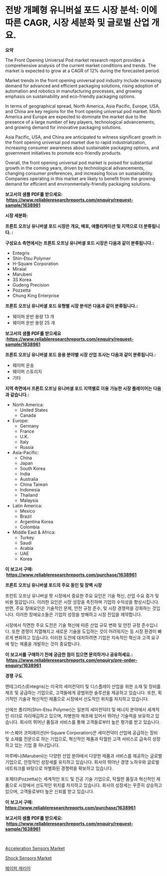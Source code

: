 <p><h1>전방 개폐형 유니버설 포드 시장 분석: 이에 따른 CAGR, 시장 세분화 및 글로벌 산업 개요.</h1></p><p><strong>요약</strong></p>
<p><p>The Front Opening Universal Pod market research report provides a comprehensive analysis of the current market conditions and trends. The market is expected to grow at a CAGR of 12% during the forecasted period. </p><p>Market trends in the front opening universal pod industry include increasing demand for advanced and efficient packaging solutions, rising adoption of automation and robotics in manufacturing processes, and growing emphasis on sustainability and eco-friendly packaging options. </p><p>In terms of geographical spread, North America, Asia Pacific, Europe, USA, and China are key regions for the front opening universal pod market. North America and Europe are expected to dominate the market due to the presence of a large number of key players, technological advancements, and growing demand for innovative packaging solutions. </p><p>Asia Pacific, USA, and China are anticipated to witness significant growth in the front opening universal pod market due to rapid industrialization, increasing consumer awareness about sustainable packaging options, and government initiatives to promote eco-friendly products.</p><p>Overall, the front opening universal pod market is poised for substantial growth in the coming years, driven by technological advancements, changing consumer preferences, and increasing focus on sustainability. Companies operating in this market are likely to benefit from the growing demand for efficient and environmentally-friendly packaging solutions.</p></p>
<p><strong>보고서의 샘플 PDF를 받으세요: &nbsp;<a href="https://www.reliableresearchreports.com/enquiry/request-sample/1638961">https://www.reliableresearchreports.com/enquiry/request-sample/1638961</a></strong></p>
<p><strong>시장 세분화:</strong></p>
<p><strong> 프론트 오프닝 유니버셜 포드 시장은 개요, 배포, 애플리케이션 및 지역으로 더 분류됩니다. :</strong></p>
<p><strong>구성요소 측면에서는 프론트 오프닝 유니버셜 포드 시장은 다음과 같이 분류됩니다.:</strong></p>
<p><ul><li>Entegris</li><li>Shin-Etsu Polymer</li><li>H-Square Corporation</li><li>Miraial</li><li>Marubeni</li><li>3S Korea</li><li>Gudeng Precision</li><li>Pozzetta</li><li>Chung King Enterprise</li></ul></p>
<p><strong> 프론트 오프닝 유니버셜 포드 유형별 시장 분석은 다음과 같이 분류됩니다.:</strong></p>
<p><ul><li>웨이퍼 운반 용량 13 개</li><li>웨이퍼 운반 용량 25 개</li></ul></p>
<p><strong>보고서의 샘플 PDF를 받으세요 :<a href="https://www.reliableresearchreports.com/enquiry/request-sample/1638961">https://www.reliableresearchreports.com/enquiry/request-sample/1638961</a></strong></p>
<p><strong> 프론트 오프닝 유니버셜 포드 응용 분야별 시장 산업 조사는 다음과 같이 분류됩니다.:</strong></p>
<p><ul><li>웨이퍼 운송</li><li>웨이퍼 스토리지</li><li>기타</li></ul></p>
<p><strong>지역 측면에서 프론트 오프닝 유니버셜 포드 지역별로 이용 가능한 시장 플레이어는 다음과 같습니다.:</strong></p>
<p><ul>
    <li>
        North America:
        <ul>
            <li>United States</li>
            <li>Canada</li>
        </ul>
    </li>
    <li>
        Europe:
        <ul>
            <li>Germany</li>
            <li>France</li>
            <li>U.K.</li>
            <li>Italy</li>
            <li>Russia</li>
        </ul>
    </li>
    <li>
        Asia-Pacific:
        <ul>
            <li>China</li>
            <li>Japan</li>
            <li>South Korea</li>
            <li>India</li>
            <li>Australia</li>
            <li>China Taiwan</li>
            <li>Indonesia</li>
            <li>Thailand</li>
            <li>Malaysia</li>
        </ul>
    </li>
    <li>
        Latin America:
        <ul>
            <li>Mexico</li>
            <li>Brazil</li>
            <li>Argentina Korea</li>
            <li>Colombia</li>
        </ul>
    </li>
    <li>
        Middle East & Africa:
        <ul>
            <li>Turkey</li>
            <li>Saudi</li>
            <li>Arabia</li>
            <li>UAE</li>
            <li>Korea</li>
        </ul>
    </li>
    </ul></p>
<p><strong>이 보고서 구매: &nbsp;<a href="https://www.reliableresearchreports.com/purchase/1638961">https://www.reliableresearchreports.com/purchase/1638961</a></strong></p>
<p><strong>프론트 오프닝 유니버셜 포드의 주요 동인 및 장벽 시장</strong></p>
<p><p>프런트 오프닝 유니버설 팟 시장에서 중요한 주요 요인은 기술 혁신, 산업 수요 증가 및 비용 절감입니다. 이러한 요인은 시장 성장을 촉진하며 기업의 수익성을 향상시킵니다. 반면, 주요 장애요인은 기술적인 문제, 안전 규정 준수, 및 시장 경쟁력을 강화하는 것입니다. 이러한 장애요소들은 기업의 성장을 방해하고 시장 진입을 제약합니다.</p><p>시장에서 직면한 주요 도전은 기술 혁신에 따른 산업 규모 변화 및 안전 규정 준수입니다. 또한 경쟁이 치열해지고 새로운 기술을 도입하는 것이 어려워지는 등 시장 환경이 빠르게 변화하고 있습니다. 이러한 도전에 대처하려면 기업은 지속적인 혁신과 고객 요구에 맞는 제품을 개발하는 것이 중요합니다.</p></p>
<p><strong>이 보고서를 구매하기 전에 궁금한 점이 있으면 문의하거나 공유하세요.: &nbsp;<a href="https://www.reliableresearchreports.com/enquiry/pre-order-enquiry/1638961">https://www.reliableresearchreports.com/enquiry/pre-order-enquiry/1638961</a></strong></p>
<p><strong>경쟁 구도</strong></p>
<p><p>엔테그리스(Entegris)는 미국의 세미컨덕터 및 디스플레이 산업을 위한 소재 및 장비를 제조 및 공급하는 기업으로, 고객들에게 광범위한 솔루션을 제공하고 있습니다. 또한, 획기적인 기술과 혁신적인 제품으로 시장에서 선도적인 위치를 차지하고 있습니다. </p><p>신에쓰 폴리머(Shin-Etsu Polymer)는 일본의 세미컨덕터 및 에너지 분야에서 세계적인 리더로 자리매김하고 있으며, 차병원자 제조에 있어서 뛰어난 기술력을 보유하고 있습니다. 회사의 뛰어난 품질과 서비스를 통해 고객들로부터 높은 평가를 받고 있습니다.</p><p>H-스퀘어 코퍼레이션(H-Square Corporation)은 세미컨덕터 산업에 공급하는 장비 및 소재를 전문으로 하는 기업으로, 혁신적인 제품과 탁월한 고객 서비스로 급속히 성장하고 있는 기업 중 하나입니다. </p><p>마루베니(Marubeni)는 다양한 산업 분야에서 다양한 제품과 서비스를 제공하는 글로벌 기업으로, 안정적인 성장세를 유지하고 있습니다. 회사의 뛰어난 경영 노하우와 글로벌 네트워크를 바탕으로 차별화된 경쟁력을 확보하고 있습니다.</p><p>포제타(Pozzetta)는 세계적인 포드 및 진공 기술 기업으로, 탁월한 품질과 혁신적인 제품으로 시장에서 선도적인 위치를 차지하고 있습니다. 회사의 성장세는 꾸준히 상승하고 있으며, 고객들로부터 높은 신뢰를 받고 있습니다.</p></p>
<p><strong>이 보고서 구매: &nbsp; <a href="https://www.reliableresearchreports.com/purchase/1638961">https://www.reliableresearchreports.com/purchase/1638961</a></strong></p>
<p><strong>보고서의 샘플 PDF를 받으세요: &nbsp;<a href="https://www.reliableresearchreports.com/enquiry/request-sample/1638961">https://www.reliableresearchreports.com/enquiry/request-sample/1638961</a></strong><strong></strong></p>
<p>&nbsp;</p>
<p><p><a href="https://github.com/singletonthaxterkelliehr2df/Market-Research-Report-List-1/blob/main/acceleration-sensors-market.md">Acceleration Sensors Market</a></p><p><a href="https://github.com/RichRobinson5/Market-Research-Report-List-4/blob/main/shock-sensors-market.md">Shock Sensors Market</a></p><p><a href="https://github.com/CorEmtymerich56566/Market-Research-Report-List-1/blob/main/62718159274.md">웨이퍼 캐리어</a></p></p>